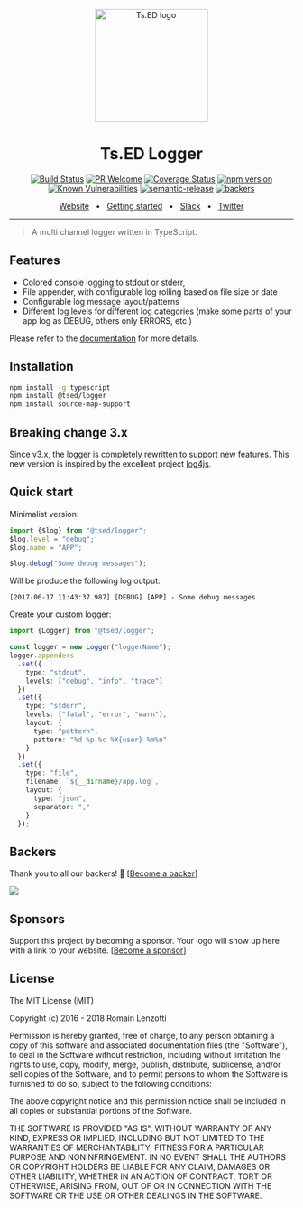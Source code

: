 <p style="text-align: center" align="center">
 <a href="https://tsed.io" target="_blank"><img src="https://tsed.io/tsed-og.png" width="200" alt="Ts.ED logo"/></a>
</p>

<div align="center">
 
   <h1>Ts.ED Logger</h1>
 
[![Build Status](https://travis-ci.org/tsedio/logger.svg?branch=master)](https://travis-ci.org/tsedio/logger)
[![PR Welcome](https://img.shields.io/badge/PRs-welcome-brightgreen.svg)](https://github.com/tsedio/logger/blob/master/CONTRIBUTING.md)
[![Coverage Status](https://coveralls.io/repos/github/tsedio/logger/badge.svg?branch=production)](https://coveralls.io/github/tsedio/logger?branch=production)
[![npm version](https://badge.fury.io/js/%40tsed%2Flogger.svg)](https://badge.fury.io/js/%40tsed%2Flogger)
[![Known Vulnerabilities](https://snyk.io/test/github/tsedio/logger/badge.svg)](https://snyk.io/test/github/tsedio/logger)
[![semantic-release](https://img.shields.io/badge/%20%20%F0%9F%93%A6%F0%9F%9A%80-semantic--release-e10079.svg)](https://github.com/semantic-release/semantic-release)
[![backers](https://opencollective.com/tsed/tiers/badge.svg)](https://opencollective.com/tsed)

</div>

<div align="center">
  <a href="https://logger.tsed.io/">Website</a>
  <span>&nbsp;&nbsp;•&nbsp;&nbsp;</span>
  <a href="https://logger.tsed.io/getting-started.html">Getting started</a>
  <span>&nbsp;&nbsp;•&nbsp;&nbsp;</span>
  <a href="https://api.tsed.io/rest/slack/tsedio/tsed">Slack</a>
  <span>&nbsp;&nbsp;•&nbsp;&nbsp;</span>
  <a href="https://twitter.com/TsED_io">Twitter</a>
</div>

<hr />

> A multi channel logger written in TypeScript.

## Features

- Colored console logging to stdout or stderr,
- File appender, with configurable log rolling based on file size or date
- Configurable log message layout/patterns
- Different log levels for different log categories (make some parts of your app log as DEBUG, others only ERRORS, etc.)

Please refer to the [documentation](https://tsedio.github.io/logger/) for more details.

## Installation

```bash
npm install -g typescript
npm install @tsed/logger
npm install source-map-support
```

## Breaking change 3.x

Since v3.x, the logger is completely rewritten to support new features. This new version is inspired by the excellent project [log4js](https://github.com/nomiddlename/log4js-node/).

## Quick start

Minimalist version:

```typescript
import {$log} from "@tsed/logger";
$log.level = "debug";
$log.name = "APP";

$log.debug("Some debug messages");
```

Will be produce the following log output:

```
[2017-06-17 11:43:37.987] [DEBUG] [APP] - Some debug messages
```

Create your custom logger:

```typescript
import {Logger} from "@tsed/logger";

const logger = new Logger("loggerName");
logger.appenders
  .set({
    type: "stdout",
    levels: ["debug", "info", "trace"]
  })
  .set({
    type: "stderr",
    levels: ["fatal", "error", "warn"],
    layout: {
      type: "pattern",
      pattern: "%d %p %c %X{user} %m%n"
    }
  })
  .set({
    type: "file",
    filename: `${__dirname}/app.log`,
    layout: {
      type: "json",
      separator: ","
    }
  });
```

## Backers

Thank you to all our backers! 🙏 [[Become a backer](https://opencollective.com/tsed#backer)]

<a href="https://opencollective.com/tsed#backers" target="_blank"><img src="https://opencollective.com/tsed/tiers/backer.svg?width=890"></a>

## Sponsors

Support this project by becoming a sponsor. Your logo will show up here with a link to your website. [[Become a sponsor](https://opencollective.com/tsed#sponsor)]

## License

The MIT License (MIT)

Copyright (c) 2016 - 2018 Romain Lenzotti

Permission is hereby granted, free of charge, to any person obtaining a copy of this software and associated documentation files (the "Software"), to deal in the Software without restriction, including without limitation the rights to use, copy, modify, merge, publish, distribute, sublicense, and/or sell copies of the Software, and to permit persons to whom the Software is furnished to do so, subject to the following conditions:

The above copyright notice and this permission notice shall be included in all copies or substantial portions of the Software.

THE SOFTWARE IS PROVIDED "AS IS", WITHOUT WARRANTY OF ANY KIND, EXPRESS OR IMPLIED, INCLUDING BUT NOT LIMITED TO THE WARRANTIES OF MERCHANTABILITY, FITNESS FOR A PARTICULAR PURPOSE AND NONINFRINGEMENT. IN NO EVENT SHALL THE AUTHORS OR COPYRIGHT HOLDERS BE LIABLE FOR ANY CLAIM, DAMAGES OR OTHER LIABILITY, WHETHER IN AN ACTION OF CONTRACT, TORT OR OTHERWISE, ARISING FROM, OUT OF OR IN CONNECTION WITH THE SOFTWARE OR THE USE OR OTHER DEALINGS IN THE SOFTWARE.

